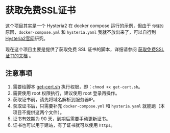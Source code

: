 # 获取免费SSL证书

这个项目其实是一个 Hysteria2 在 docker compose 运行的示例，但由于 `你懂的` 原因，`docker-compose.yml` 和 `hysteria.yaml` 我就不放出来了，可以自行到 [Hysteria2官网](https://v2.hysteria.network/zh/docs/getting-started/Installation/#docker)研究。

现在这个项目主要是提供了获取免费 SSL 证书的脚本，详细请参阅 [获取免费SSL证书的文档](get-cert-manual.md) 。 

## 注意事项

1. 需要给脚本 [get-cert.sh](get-cert.sh) 执行权限，即：`chmod +x get-cert.sh`。
2. 需要使用 root 权限执行，建议使用 root 登录再操作。
3. 获取证书前，请先将域名解析到服务器IP。
4. 获取证书后，只需要补充 `docker-compose.yml` 和 `hysteria.yaml` 就能跑（本项目不提供这两个文件）。
5. 证书有效期为 90 天，到期后需要手动更新证书。
6. 证书也可以用于建站，有了证书就可以使用 `https`。